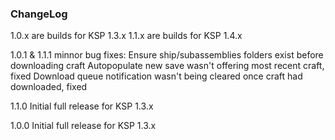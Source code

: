 
### ChangeLog
1.0.x are builds for KSP 1.3.x
1.1.x are builds for KSP 1.4.x


1.0.1 & 1.1.1 
minnor bug fixes:
Ensure ship/subassemblies folders exist before downloading craft
Autopopulate new save wasn't offering most recent craft, fixed
Download queue notification wasn't being cleared once craft had downloaded, fixed


1.1.0
Initial full release for KSP 1.3.x

1.0.0
Initial full release for KSP 1.3.x
